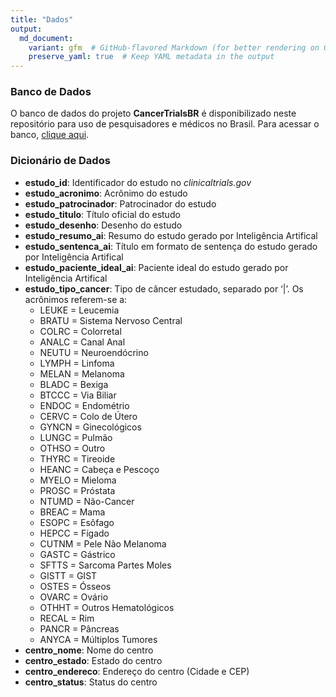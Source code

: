 ```yaml
---
title: "Dados"
output: 
  md_document:
    variant: gfm  # GitHub-flavored Markdown (for better rendering on GitHub)
    preserve_yaml: true  # Keep YAML metadata in the output
---
```


### Banco de Dados

O banco de dados do projeto **CancerTrialsBR** é disponibilizado neste
repositório para uso de pesquisadores e médicos no Brasil. Para acessar
o banco, [clique
aqui](https://github.com/felippelazar/CancerTrialsBR/data).

### Dicionário de Dados

- **estudo_id**: Identificador do estudo no *clinicaltrials.gov*
- **estudo_acronimo**: Acrônimo do estudo
- **estudo_patrocinador**: Patrocinador do estudo
- **estudo_titulo**: Título oficial do estudo
- **estudo_desenho**: Desenho do estudo
- **estudo_resumo_ai**: Resumo do estudo gerado por Inteligência
  Artifical
- **estudo_sentenca_ai**: Título em formato de sentença do estudo gerado
  por Inteligência Artifical
- **estudo_paciente_ideal_ai**: Paciente ideal do estudo gerado por
  Inteligência Artifical
- **estudo_tipo_cancer**: Tipo de câncer estudado, separado por ‘\|’. Os
  acrônimos referem-se a:
  - LEUKE = Leucemia
  - BRATU = Sistema Nervoso Central
  - COLRC = Colorretal
  - ANALC = Canal Anal
  - NEUTU = Neuroendócrino
  - LYMPH = Linfoma
  - MELAN = Melanoma
  - BLADC = Bexiga
  - BTCCC = Via Biliar
  - ENDOC = Endométrio
  - CERVC = Colo de Útero
  - GYNCN = Ginecológicos
  - LUNGC = Pulmão
  - OTHSO = Outro
  - THYRC = Tireoide
  - HEANC = Cabeça e Pescoço
  - MYELO = Mieloma
  - PROSC = Próstata
  - NTUMD = Não-Cancer
  - BREAC = Mama
  - ESOPC = Esôfago
  - HEPCC = Fígado
  - CUTNM = Pele Não Melanoma
  - GASTC = Gástrico
  - SFTTS = Sarcoma Partes Moles
  - GISTT = GIST
  - OSTES = Ósseos
  - OVARC = Ovário
  - OTHHT = Outros Hematológicos
  - RECAL = Rim
  - PANCR = Pâncreas
  - ANYCA = Múltiplos Tumores
- **centro_nome**: Nome do centro
- **centro_estado**: Estado do centro
- **centro_endereco**: Endereço do centro (Cidade e CEP)
- **centro_status**: Status do centro

